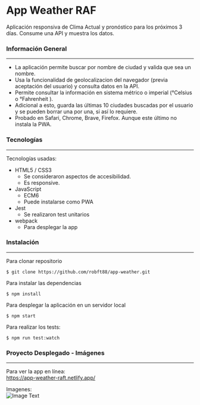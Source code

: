 # App Weather RAF

Aplicación responsiva de Clima Actual y pronóstico para los próximos 3 días. Consume una API y muestra los datos.

### Información General

---

- La aplicación permite buscar por nombre de ciudad y valida que sea un nombre.
- Usa la funcionalidad de geolocalizacion del navegador (previa aceptación del usuario) y consulta datos en la API.
- Permite consultar la información en sistema métrico o imperial (°Celsius o °Fahrenheit ).
- Adicional a esto, guarda las últimas 10 ciudades buscadas por el usuario y se pueden borrar una por una, si así lo requiere.
- Probado en Safari, Chrome, Brave, Firefox. Aunque este último no instala la PWA.

### Tecnologías

---

Tecnologías usadas:

- HTML5 / CSS3
  - Se consideraron aspectos de accesibilidad.
  - Es responsive.
- JavaScript
  - ECM6
  - Puede instalarse como PWA
- Jest
  - Se realizaron test unitarios
- webpack
  - Para desplegar la app

### Instalación

---

Para clonar repositorio

```
$ git clone https://github.com/robft88/app-weather.git
```

Para instalar las dependencias

```
$ npm install
```

Para desplegar la aplicación en un servidor local

```
$ npm start
```

Para realizar los tests:

```
$ npm run test:watch
```

### Proyecto Desplegado - Imágenes

---

Para ver la app en línea:  
https://app-weather-raft.netlify.app/

Imagenes:  
![Image Text](https://firebasestorage.googleapis.com/v0/b/portfolio-raft.appspot.com/o/img.png?alt=media&token=8cfe47ad-b6a9-4052-bc01-09f60db4678c)
